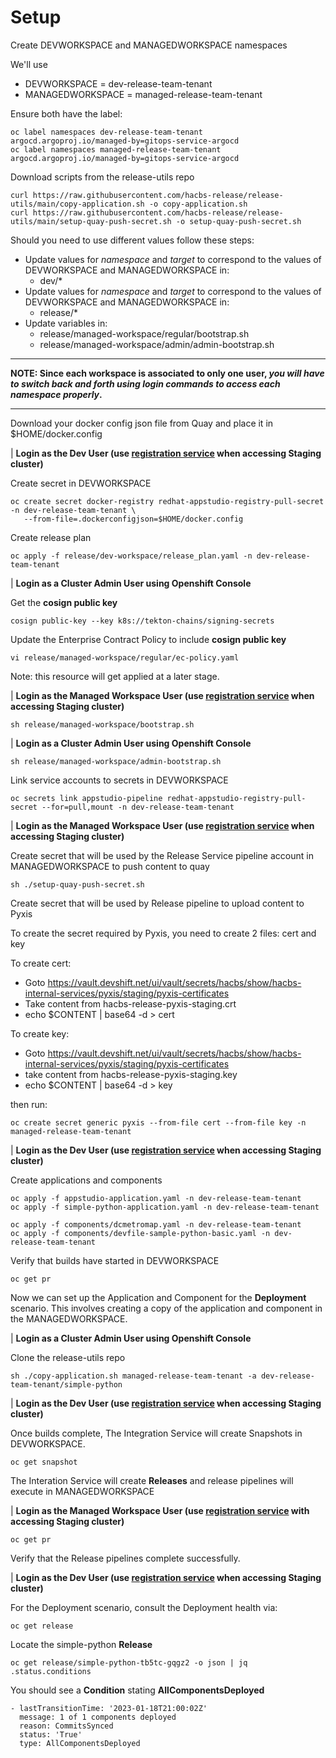 # Setup

Create DEVWORKSPACE and MANAGEDWORKSPACE namespaces

We'll use

- DEVWORKSPACE = dev-release-team-tenant
- MANAGEDWORKSPACE = managed-release-team-tenant

Ensure both have the label:

```
oc label namespaces dev-release-team-tenant argocd.argoproj.io/managed-by=gitops-service-argocd
oc label namespaces managed-release-team-tenant argocd.argoproj.io/managed-by=gitops-service-argocd
```

Download scripts from the release-utils repo

```
curl https://raw.githubusercontent.com/hacbs-release/release-utils/main/copy-application.sh -o copy-application.sh
curl https://raw.githubusercontent.com/hacbs-release/release-utils/main/setup-quay-push-secret.sh -o setup-quay-push-secret.sh
```

Should you need to use different values follow these steps:

- Update values for *namespace* and *target* to correspond to the values of DEVWORKSPACE and MANAGEDWORKSPACE in:
  - dev/*
- Update values for *namespace* and *target* to correspond to the values of DEVWORKSPACE and MANAGEDWORKSPACE in:
  - release/*
- Update variables in:
  - release/managed-workspace/regular/bootstrap.sh
  - release/managed-workspace/admin/admin-bootstrap.sh

---

**NOTE: Since each workspace is associated to only one user, _you will have to switch back and forth using login
commands to access each namespace properly_.**

---

Download your docker config json file from Quay and place it in $HOME/docker.config

| **Login as the Dev User (use [registration service](https://registration-service-toolchain-host-operator.apps.stone-stg-host1.hjvn.p1.openshiftapps.com/) when accessing **Staging** cluster)**

Create secret in DEVWORKSPACE

```
oc create secret docker-registry redhat-appstudio-registry-pull-secret -n dev-release-team-tenant \
   --from-file=.dockerconfigjson=$HOME/docker.config
```

Create release plan

`oc apply -f release/dev-workspace/release_plan.yaml -n dev-release-team-tenant`

| **Login as a Cluster Admin User using Openshift Console**

Get the **cosign public key**

`cosign public-key --key k8s://tekton-chains/signing-secrets`
 
Update the Enterprise Contract Policy to include **cosign public key**

`vi release/managed-workspace/regular/ec-policy.yaml`

Note: this resource will get applied at a later stage.

| **Login as the Managed Workspace User (use [registration service](https://registration-service-toolchain-host-operator.apps.stone-stg-host1.hjvn.p1.openshiftapps.com/) when accessing **Staging** cluster)**

`sh release/managed-workspace/bootstrap.sh`

| **Login as a Cluster Admin User using Openshift Console**

`sh release/managed-workspace/admin-bootstrap.sh`

Link service accounts to secrets in DEVWORKSPACE

`oc secrets link appstudio-pipeline redhat-appstudio-registry-pull-secret --for=pull,mount -n dev-release-team-tenant`

| **Login as the Managed Workspace User (use [registration service](https://registration-service-toolchain-host-operator.apps.stone-stg-host1.hjvn.p1.openshiftapps.com/) when accessing **Staging** cluster)**


Create secret that will be used by the Release Service pipeline account in MANAGEDWORKSPACE to push content to quay

```
sh ./setup-quay-push-secret.sh
```

Create secret that will be used by Release pipeline to upload content to Pyxis

To create the secret required by Pyxis, you need to create 2 files: cert and key

To create cert:
* Goto https://vault.devshift.net/ui/vault/secrets/hacbs/show/hacbs-internal-services/pyxis/staging/pyxis-certificates
* Take content from hacbs-release-pyxis-staging.crt
* echo $CONTENT | base64 -d > cert

To create key:
* Goto https://vault.devshift.net/ui/vault/secrets/hacbs/show/hacbs-internal-services/pyxis/staging/pyxis-certificates
* take content from hacbs-release-pyxis-staging.key
* echo $CONTENT | base64 -d > key

then run:

```
oc create secret generic pyxis --from-file cert --from-file key -n managed-release-team-tenant
```

| **Login as the Dev User (use [registration service](https://registration-service-toolchain-host-operator.apps.stone-stg-host1.hjvn.p1.openshiftapps.com/) when accessing **Staging** cluster)**

Create applications and components

```
oc apply -f appstudio-application.yaml -n dev-release-team-tenant
oc apply -f simple-python-application.yaml -n dev-release-team-tenant
```

```
oc apply -f components/dcmetromap.yaml -n dev-release-team-tenant
oc apply -f components/devfile-sample-python-basic.yaml -n dev-release-team-tenant
```

Verify that builds have started in DEVWORKSPACE

`oc get pr`

Now we can set up the Application and Component for the **Deployment** scenario. This involves creating a copy of the 
application and component in the MANAGEDWORKSPACE.

| **Login as a Cluster Admin User using Openshift Console**

Clone the release-utils repo

```
sh ./copy-application.sh managed-release-team-tenant -a dev-release-team-tenant/simple-python
```

| **Login as the Dev User (use [registration service](https://registration-service-toolchain-host-operator.apps.stone-stg-host1.hjvn.p1.openshiftapps.com/) when accessing **Staging** cluster)**

Once builds complete, The Integration Service will create Snapshots in DEVWORKSPACE.

`oc get snapshot`

The Interation Service will create **Releases** and release pipelines will execute in MANAGEDWORKSPACE

| **Login as the Managed Workspace User (use [registration service](https://registration-service-toolchain-host-operator.apps.stone-stg-host1.hjvn.p1.openshiftapps.com/) with accessing **Staging** cluster)**

`oc get pr`

Verify that the Release pipelines complete successfully.

| **Login as the Dev User (use [registration service](https://registration-service-toolchain-host-operator.apps.stone-stg-host1.hjvn.p1.openshiftapps.com/) when accessing **Staging** cluster)**

For the Deployment scenario, consult the Deployment health via:

`oc get release`

Locate the simple-python **Release**

`oc get release/simple-python-tb5tc-gqgz2 -o json | jq .status.conditions`

You should see a **Condition** stating **AllComponentsDeployed**

```
- lastTransitionTime: '2023-01-18T21:00:02Z'
  message: 1 of 1 components deployed
  reason: CommitsSynced
  status: 'True'
  type: AllComponentsDeployed
```
